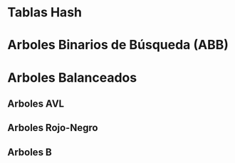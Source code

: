 # Tablas Hash
# Arboles Binarios de Búsqueda (ABB)
# Arboles Balanceados
## Arboles AVL
## Arboles Rojo-Negro
## Arboles B